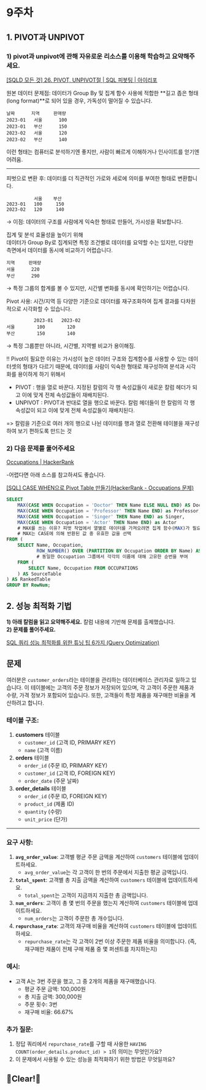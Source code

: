 # 9주차

## 1. PIVOT과 UNPIVOT

### **1) pivot과 unpivot에 관해 자유로운 리소스를 이용해 학습하고 요약**해주세요.

[[SQLD 모든 것] 26. PIVOT, UNPIVOT절 | SQL 피봇팅 | 아이리포](https://www.youtube.com/watch?v=FINRIH6Bmq0)

원본 데이터 문제점: 데이터가 Group By 및 집계 함수 사용에 적합한 **길고 좁은 형태(long format)**로 되어 있을 경우, 가독성이 떨어질 수 있습니다.
```
날짜      지역     판매량
2023-01   서울      100
2023-01   부산      150
2023-02   서울      120
2023-02   부산      140
```
이런 형태는 컴퓨터로 분석하기엔 좋지만, 사람이 빠르게 이해하거나 인사이트를 얻기엔 어려움.

---
피벗으로 변환 후: 데이터를 더 직관적인 가로와 세로에 의미를 부여한 형태로 변환합니다.
```
          서울    부산
2023-01   100     150
2023-02   120     140
```
→ 이점: 데이터의 구조를 사람에게 익숙한 형태로 만들어, 가시성을 확보합니다.

집계 및 분석 효율성을 높이기 위해 \
데이터가 Group By로 집계되면 특정 조건별로 데이터를 요약할 수는 있지만, 다양한 측면에서 데이터를 동시에 비교하기 어렵습니다.

```
지역     판매량
서울      220
부산      290
```
→ 특정 그룹의 합계를 볼 수 있지만, 시간별 변화를 동시에 확인하기는 어렵습니다.

Pivot 사용: 시간/지역 등 다양한 기준으로 데이터를 재구조화하여 집계 결과를 다차원적으로 시각화할 수 있습니다.
```
          2023-01   2023-02
서울        100        120
부산        150        140
```
→ 특정 그룹뿐만 아니라, 시간별, 지역별 비교가 용이해짐.

‼️ Pivot이 필요한 이유는 가시성이 높은 데이터 구조와 집계함수를 사용할 수 있는 데이터셋의 형태가 다르기 때문에, 데이터를 사람이 익숙한 형태로 재구성하여 분석과 시각화를 용이하게 하기 위해서

- PIVOT : 행을 열로 바꾼다. 지정된 칼럼의 각 행 속성값들이 새로운 칼럼 헤더가 되고 이에 맞게 전체 속성값들이 재배치된다.
- UNPIVOT : PIVOT과 반대로 열을 행으로 바꾼다. 칼럼 헤더들이 한 칼럼의 각 행 속성값이 되고 이에 맞게 전체 속성값들이 재배치된다.

=> 칼럼을 기준으로 여러 개의 행으로 나뉜 데이터를 행과 열로 전환해 테이블을 재구성하여 보기 편하도록 만드는 것

### **2) 다음 문제를 풀어주세요**

[ Occupations | HackerRank ](https://www.hackerrank.com/challenges/occupations/problem)

-어렵다면 아래 소스를 참고하셔도 좋습니다.

[[SQL] CASE WHEN으로 Pivot Table 만들기(HackerRank - Occupations 문제)](https://techblog-history-younghunjo1.tistory.com/159)

```sql
SELECT
    MAX(CASE WHEN Occupation = 'Doctor' THEN Name ELSE NULL END) AS Doctor,
    MAX(CASE WHEN Occupation = 'Professor' THEN Name END) as Professor,
    MAX(CASE WHEN Occupation = 'Singer' THEN Name END) as Singer,
    MAX(CASE WHEN Occupation = 'Actor' THEN Name END) as Actor
    # MAX를 쓰는 이유? 피벗 작업에서 열별로 데이터를 가져오려면 집계 함수(MAX)가 필요함
    # MAX는 CASE에 의해 반환된 값 중 유효한 값을 선택
FROM (
    SELECT Name, Occupation,
           ROW_NUMBER() OVER (PARTITION BY Occupation ORDER BY Name) AS RowNum
           # 동일한 Occupation 그룹에서 각각의 이름에 대해 고유한 순번을 부여
    FROM (
        SELECT Name, Occupation FROM OCCUPATIONS
    ) AS SourceTable
) AS RankedTable
GROUP BY RowNum;
```

## 2. 성능 최적화 기법

**1) 아래 칼럼을 읽고 요약해주세요.** 
칼럼 내용에 기반해 문제를 출제했습니다. \
**2) 문제를 풀어주세요.**

[SQL 쿼리 성능 최적화를 위한 튜닝 팁 6가지 (Query Optimization)](https://community.heartcount.io/ko/query-optimization-tips/)

## 문제

여러분은 `customer_orders`라는 테이블을 관리하는 데이터베이스 관리자로 일하고 있습니다. 이 테이블에는 고객의 주문 정보가 저장되어 있으며, 각 고객이 주문한 제품과 수량, 가격 정보가 포함되어 있습니다. 또한, 고객들이 특정 제품을 재구매한 비율을 계산하려고 합니다.

### 테이블 구조:

1. **customers** 테이블
    - `customer_id` (고객 ID, PRIMARY KEY)
    - `name` (고객 이름)
2. **orders** 테이블
    - `order_id` (주문 ID, PRIMARY KEY)
    - `customer_id` (고객 ID, FOREIGN KEY)
    - `order_date` (주문 날짜)
3. **order_details** 테이블
    - `order_id` (주문 ID, FOREIGN KEY)
    - `product_id` (제품 ID)
    - `quantity` (수량)
    - `unit_price` (단가)

---

### 요구 사항:

1. **`avg_order_value`**: 고객별 평균 주문 금액을 계산하여 `customers` 테이블에 업데이트하세요.
    - `avg_order_value`는 각 고객이 한 번의 주문에서 지출한 평균 금액입니다.
2. **`total_spent`**: 고객별 총 지출 금액을 계산하여 `customers` 테이블에 업데이트하세요.
    - `total_spent`는 고객이 지금까지 지출한 총 금액입니다.
3. **`num_orders`**: 고객이 총 몇 번의 주문을 했는지 계산하여 `customers` 테이블에 업데이트하세요.
    - `num_orders`는 고객이 주문한 총 개수입니다.
4. **`repurchase_rate`**: 고객의 재구매 비율을 계산하여 `customers` 테이블에 업데이트하세요.
    - `repurchase_rate`는 각 고객이 2번 이상 주문한 제품 비율을 의미합니다. (즉, 재구매한 제품이 전체 구매 제품 중 몇 퍼센트를 차지하는지)

### 예시:
- 고객 A는 3번 주문을 했고, 그 중 2개의 제품을 재구매했습니다.
    - 평균 주문 금액: 100,000원
    - 총 지출 금액: 300,000원
    - 주문 횟수: 3번
    - 재구매 비율: 66.67%

### 추가 질문:
1. 정답 쿼리에서 `repurchase_rate`를 구할 때 사용한 `HAVING COUNT(order_details.product_id) > 1`의 의미는 무엇인가요?
2. 이 문제에서 사용될 수 있는 성능을 최적화하기 위한 방법은 무엇일까요?

## 🧽Clear!🫧
